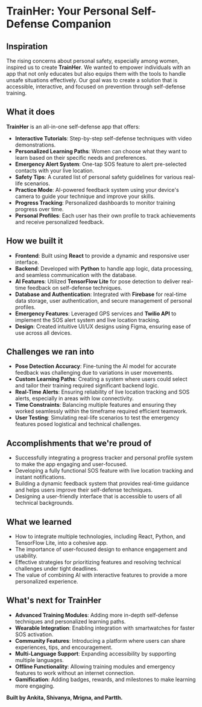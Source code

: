 # **TrainHer: Your Personal Self-Defense Companion**

## **Inspiration**
The rising concerns about personal safety, especially among women, inspired us to create **TrainHer**. We wanted to empower individuals with an app that not only educates but also equips them with the tools to handle unsafe situations effectively. Our goal was to create a solution that is accessible, interactive, and focused on prevention through self-defense training.

## **What it does**
**TrainHer** is an all-in-one self-defense app that offers:
- **Interactive Tutorials**: Step-by-step self-defense techniques with video demonstrations.
- **Personalized Learning Paths**: Women can choose what they want to learn based on their specific needs and preferences.
- **Emergency Alert System**: One-tap SOS feature to alert pre-selected contacts with your live location.
- **Safety Tips**: A curated list of personal safety guidelines for various real-life scenarios.
- **Practice Mode**: AI-powered feedback system using your device's camera to guide your technique and improve your skills.
- **Progress Tracking**: Personalized dashboards to monitor training progress over time.
- **Personal Profiles**: Each user has their own profile to track achievements and receive personalized feedback.

## **How we built it**
- **Frontend**: Built using **React** to provide a dynamic and responsive user interface.
- **Backend**: Developed with **Python** to handle app logic, data processing, and seamless communication with the database.
- **AI Features**: Utilized **TensorFlow Lite** for pose detection to deliver real-time feedback on self-defense techniques.
- **Database and Authentication**: Integrated with **Firebase** for real-time data storage, user authentication, and secure management of personal profiles.
- **Emergency Features**: Leveraged GPS services and **Twilio API** to implement the SOS alert system and live location tracking.
- **Design**: Created intuitive UI/UX designs using Figma, ensuring ease of use across all devices.

## **Challenges we ran into**
- **Pose Detection Accuracy**: Fine-tuning the AI model for accurate feedback was challenging due to variations in user movements.
- **Custom Learning Paths**: Creating a system where users could select and tailor their training required significant backend logic.
- **Real-Time Alerts**: Ensuring reliability of live location tracking and SOS alerts, especially in areas with low connectivity.
- **Time Constraints**: Balancing multiple features and ensuring they worked seamlessly within the timeframe required efficient teamwork.
- **User Testing**: Simulating real-life scenarios to test the emergency features posed logistical and technical challenges.

## **Accomplishments that we're proud of**
- Successfully integrating a progress tracker and personal profile system to make the app engaging and user-focused.
- Developing a fully functional SOS feature with live location tracking and instant notifications.
- Building a dynamic feedback system that provides real-time guidance and helps users improve their self-defense techniques.
- Designing a user-friendly interface that is accessible to users of all technical backgrounds.

## **What we learned**
- How to integrate multiple technologies, including React, Python, and TensorFlow Lite, into a cohesive app.
- The importance of user-focused design to enhance engagement and usability.
- Effective strategies for prioritizing features and resolving technical challenges under tight deadlines.
- The value of combining AI with interactive features to provide a more personalized experience.

## **What's next for TrainHer**
- **Advanced Training Modules**: Adding more in-depth self-defense techniques and personalized learning paths.
- **Wearable Integration**: Enabling integration with smartwatches for faster SOS activation.
- **Community Features**: Introducing a platform where users can share experiences, tips, and encouragement.
- **Multi-Language Support**: Expanding accessibility by supporting multiple languages.
- **Offline Functionality**: Allowing training modules and emergency features to work without an internet connection.
- **Gamification**: Adding badges, rewards, and milestones to make learning more engaging.

**Built by Ankita, Shivanya, Mrigna, and Partth.**
